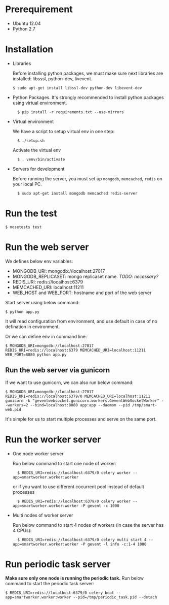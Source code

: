# Prerequirement

- Ubuntu 12.04
- Python 2.7

# Installation

-   Libraries

    Before installing python packages, we must make sure next libraries are installed: libsssl, python-dev, livevent.

        $ sudo apt-get install libssl-dev python-dev libevent-dev

- Python Packages. It's strongly recommended to install python packages using virtual environment.

        $ pip install -r requirements.txt --use-mirrors

- Virtual environment

    We have a script to setup virtual env in one step:

        $ ./setup.sh

    Activate the virtual env

        $ . venv/bin/activate

- Servers for development 
    
     Before running the server, you must set up `mongodb`, `memcached`, `redis` on your local PC.

        $ sudo apt-get install mongodb memcached redis-server

# Run the test

    $ nosetests test

# Run the web server
  
We defines below env variables:

- MONGODB_URI: mongodb://localhost:27017
- MONGODB_REPLICASET: mongo replicaset name. *TODO: necessary?*
- REDIS_URI: redis://localhost:6379
- MEMCACHED_URI: localhost:11211
- WEB_HOST and WEB_PORT: hostname and port of the web server

Start server using below command:

    $ python app.py

It will read configuration from environment, and use default in case of no defination in environment.

Or we can define env in command line:

    $ MONGODB_URI=mongodb://localhost:27017 REDIS_URI=redis://localhost:6379 MEMCACHED_URI=localhost:11211 WEB_PORT=8080 python app.py

## Run the web server via gunicorn

If we want to use gunicorn, we can also run below command:

    $ MONGODB_URI=mongodb://localhost:27017 REDIS_URI=redis://localhost:6379/0 MEMCACHED_URI=localhost:11211 gunicorn -k "geventwebsocket.gunicorn.workers.GeventWebSocketWorker" --workers=2 --bind=localhost:8080 app:app --daemon --pid /tmp/smart-web.pid

It's simple for us to start multiple processes and serve on the same port.

# Run the worker server

- One node worker server

    Run below command to start one node of worker:

        $ REDIS_URI=redis://localhost:6379/0 celery worker --app=smartworker.worker:worker

    or if you want to use different cocurrent pool instead of default processes

        $ REDIS_URI=redis://localhost:6379/0 celery worker --app=smartworker.worker:worker -P gevent -c 1000

- Multi nodes of worker server

    Run below command to start 4 nodes of workers (in case the server has 4 CPUs):

        $ REDIS_URI=redis://localhost:6379/0 celery multi start 4 --app=smartworker.worker:worker -P gevent -l info -c:1-4 1000

# Run periodic task server

**Make sure only one node is running the periodic task.** Run below command to start the periodic task server:

    $ REDIS_URI=redis://localhost:6379/0 celery beat --app=smartworker.worker:worker --pid=/tmp/periodic_task.pid --detach
